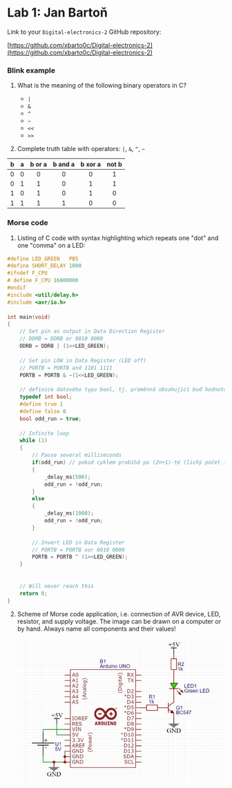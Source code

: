 # Lab 1: Jan Bartoň

Link to your `Digital-electronics-2` GitHub repository:

   [https://github.com/xbarto0c/Digital-electronics-2](https://github.com/xbarto0c/Digital-electronics-2)


### Blink example

1. What is the meaning of the following binary operators in C?
   * `|`
   * `&`
   * `^`
   * `~`
   * `<<`
   * `>>`

2. Complete truth table with operators: `|`, `&`, `^`, `~`

| **b** | **a** |**b or a** | **b and a** | **b xor a** | **not b** |
| :-: | :-: | :-: | :-: | :-: | :-: |
| 0 | 0 | 0 | 0 | 0 | 1 |
| 0 | 1 | 1 | 0 | 1 | 1 |
| 1 | 0 | 1 | 0 | 1 | 0 |
| 1 | 1 | 1 | 1 | 0 | 0 |


### Morse code

1. Listing of C code with syntax highlighting which repeats one "dot" and one "comma" on a LED:

```c
#define LED_GREEN   PB5 
#define SHORT_DELAY 1000
#ifndef F_CPU                                 
# define F_CPU 16000000
#endif                 
#include <util/delay.h>
#include <avr/io.h>    

int main(void)
{
    // Set pin as output in Data Direction Register
    // DDRB = DDRB or 0010 0000
    DDRB = DDRB | (1<<LED_GREEN);

    // Set pin LOW in Data Register (LED off)
    // PORTB = PORTB and 1101 1111
    PORTB = PORTB & ~(1<<LED_GREEN);
    
    // definice datového typu bool, tj. proměnná obsahující buď hodnotu '1' - pravda, nebo '0' - nepravda
    typedef int bool;
    #define true 1
    #define false 0
    bool odd_run = true;
    
    // Infinite loop
    while (1)
    {
        // Pause several milliseconds
        if(odd_run) // pokud cyklem probíhá po (2n+1)-té (lichý počet iterací), blikne dioda krátce, pokud po 2n-té (sudý počet iterací), blikne dioda dlouze
		{
			_delay_ms(500);
			odd_run = !odd_run;
		}
		else 
		{
			_delay_ms(1000);
			odd_run = !odd_run;
		}

        // Invert LED in Data Register
        // PORTB = PORTB xor 0010 0000
        PORTB = PORTB ^ (1<<LED_GREEN);
    }


    // Will never reach this
    return 0;
}
```


2. Scheme of Morse code application, i.e. connection of AVR device, LED, resistor, and supply voltage. The image can be drawn on a computer or by hand. Always name all components and their values!

   ![Wiring diagram](/Labs/01-tools/Wiring_diagram_morse.jpg)

